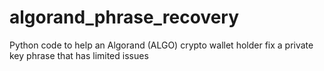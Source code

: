 # algorand_phrase_recovery
Python code to help an Algorand (ALGO) crypto wallet holder fix a private key phrase that has limited issues
